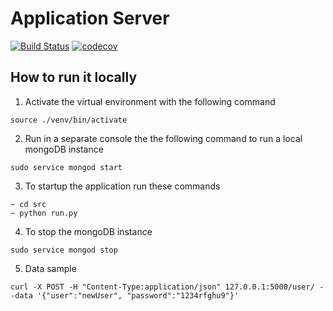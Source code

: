 # Application Server


[![Build Status](https://travis-ci.org/taller2-2c2018/applicationServer.svg?branch=master)](https://travis-ci.org/taller2-2c2018/applicationServer)
[![codecov](https://codecov.io/gh/taller2-2c2018/applicationServer/branch/master/graph/badge.svg)](https://codecov.io/gh/taller2-2c2018/applicationServer)


## How to run it locally

1. Activate the virtual environment with the following command
```
source ./venv/bin/activate
```

2. Run in a separate console the the following command to run a local mongoDB instance
```
sudo service mongod start
```

3. To startup the application run these commands
```
~ cd src
~ python run.py
```

4. To stop the mongoDB instance
```
sudo service mongod stop
```

5. Data sample
```
curl -X POST -H "Content-Type:application/json" 127.0.0.1:5000/user/ --data '{"user":"newUser", "password":"1234rfghu9"}'
```